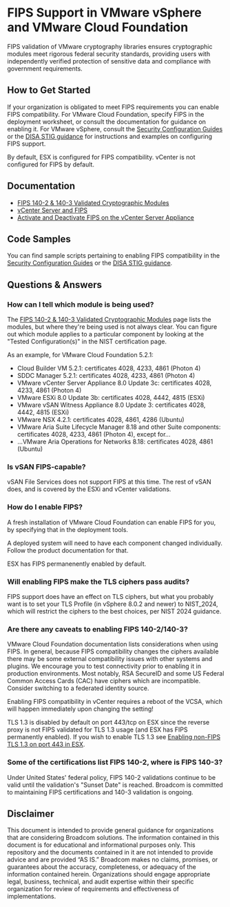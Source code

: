# FIPS Support in VMware vSphere and VMware Cloud Foundation

FIPS validation of VMware cryptography libraries ensures cryptographic modules meet rigorous federal security standards, providing users with independently verified protection of sensitive data and compliance with government requirements. 

## How to Get Started

If your organization is obligated to meet FIPS requirements you can enable FIPS compatibility. For VMware Cloud Foundation, specify FIPS in the deployment worksheet, or consult the documentation for guidance on enabling it. For VMware vSphere, consult the [Security Configuration Guides](https://github.com/vmware/vcf-security-and-compliance-guidelines/tree/main/security-configuration-hardening-guide) or the [DISA STIG guidance](https://github.com/vmware/dod-compliance-and-automation/tree/master) for instructions and examples on configuring FIPS support.

By default, ESX is configured for FIPS compatibility. vCenter is not configured for FIPS by default.

## Documentation

- [FIPS 140-2 & 140-3 Validated Cryptographic Modules](https://www.vmware.com/solutions/security/certifications/fips)
- [vCenter Server and FIPS](https://techdocs.broadcom.com/us/en/vmware-cis/vsphere/vsphere/8-0/vsphere-security-8-0/understanding-vsphere-hardening-and-compliance/vcenter-server-and-fips.html)
- [Activate and Deactivate FIPS on the vCenter Server Appliance](https://techdocs.broadcom.com/us/en/vmware-cis/vsphere/vsphere/8-0/vsphere-security-8-0/understanding-vsphere-hardening-and-compliance/vcenter-server-and-fips/enable-and-disable-fips-on-the-vcenter-server-appliance.html)

## Code Samples

You can find sample scripts pertaining to enabling FIPS compatibility in the [Security Configuration Guides](https://github.com/vmware/vcf-security-and-compliance-guidelines/tree/main/security-configuration-hardening-guide) or the [DISA STIG guidance](https://github.com/vmware/dod-compliance-and-automation/tree/master).

## Questions & Answers

### How can I tell which module is being used?

The [FIPS 140-2 & 140-3 Validated Cryptographic Modules](https://www.vmware.com/solutions/security/certifications/fips) page lists the modules, but where they're being used is not always clear. You can figure out which module applies to a particular component by looking at the "Tested Configuration(s)" in the NIST certification page.

As an example, for VMware Cloud Foundation 5.2.1:

- Cloud Builder VM 5.2.1: certificates 4028, 4233, 4861 (Photon 4)
- SDDC Manager 5.2.1: certificates 4028, 4233, 4861 (Photon 4)
- VMware vCenter Server Appliance 8.0 Update 3c: certificates 4028, 4233, 4861 (Photon 4)
- VMware ESXi 8.0 Update 3b: certificates 4028, 4442, 4815 (ESXi)
- VMware vSAN Witness Appliance 8.0 Update 3: certificates 4028, 4442, 4815 (ESXi)
- VMware NSX 4.2.1: certificates 4028, 4861, 4286 (Ubuntu)
- VMware Aria Suite Lifecycle Manager 8.18 and other Suite components: certificates 4028, 4233, 4861 (Photon 4), except for...
- ...VMware Aria Operations for Networks 8.18: certificates 4028, 4861 (Ubuntu)

### Is vSAN FIPS-capable?

vSAN File Services does not support FIPS at this time. The rest of vSAN does, and is covered by the ESXi and vCenter validations.

### How do I enable FIPS?

A fresh installation of VMware Cloud Foundation can enable FIPS for you, by specifying that in the deployment tools.

A deployed system will need to have each component changed individually. Follow the product documentation for that.

ESX has FIPS permanenently enabled by default.

### Will enabling FIPS make the TLS ciphers pass audits?

FIPS support does have an effect on TLS ciphers, but what you probably want is to set your TLS Profile (in vSphere 8.0.2 and newer) to NIST_2024, which will restrict the ciphers to the best choices, per NIST 2024 guidance.

### Are there any caveats to enabling FIPS 140-2/140-3?

VMware Cloud Foundation documentation lists considerations when using FIPS. In general, because FIPS compatibility changes the ciphers available there may be some external compatibility issues with other systems and plugins. We encourage you to test connectivity prior to enabling it in production environments. Most notably, RSA SecureID and some US Federal Common Access Cards (CAC) have ciphers which are incompatible. Consider switching to a federated identity source.

Enabling FIPS compatibility in vCenter requires a reboot of the VCSA, which will happen immediately upon changing the setting!

TLS 1.3 is disabled by default on port 443/tcp on ESX since the reverse proxy is not FIPS validated for TLS 1.3 usage (and ESX has FIPS permanently enabled). If you wish to enable TLS 1.3 see [Enabling non-FIPS TLS 1.3 on port 443 in ESX](https://knowledge.broadcom.com/external/article/312033/enabling-nonfips-tls-13-on-port-443-in-e.html).

### Some of the certifications list FIPS 140-2, where is FIPS 140-3?

Under United States' federal policy, FIPS 140-2 validations continue to be valid until the validation's "Sunset Date" is reached. Broadcom is committed to maintaining FIPS certifications and 140-3 validation is ongoing.

## Disclaimer

This document is intended to provide general guidance for organizations that are considering Broadcom solutions. The information contained in this document is for educational and informational purposes only. This  repository and the documents contained in it are not intended to provide advice and are provided “AS IS.” Broadcom makes no claims, promises, or guarantees about the accuracy, completeness, or adequacy of the information contained herein. Organizations should engage appropriate legal, business, technical, and audit expertise within their specific organization for review of requirements and effectiveness of implementations.